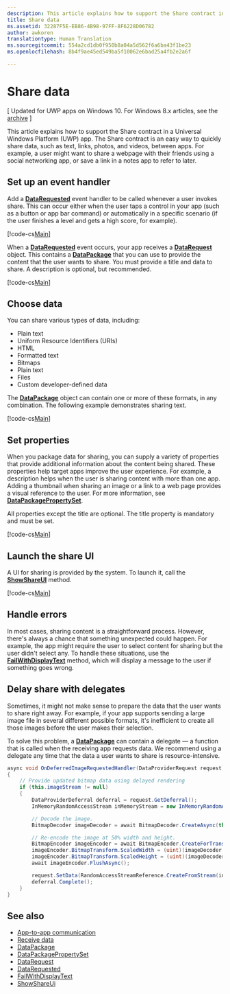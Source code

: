 ```yaml
---
description: This article explains how to support the Share contract in a Universal Windows Platform (UWP) app.
title: Share data
ms.assetid: 32287F5E-EB86-4B98-97FF-8F6228D06782
author: awkoren
translationtype: Human Translation
ms.sourcegitcommit: 554a2cd1db0f950b8a04a5d562f6a6ba43f1be23
ms.openlocfilehash: 8b4f9ae45ed549ba5f10062e6bad25a4fb2e2a6f

---
```


# Share data

\[ Updated for UWP apps on Windows 10. For Windows 8.x articles, see the [archive](http://go.microsoft.com/fwlink/p/?linkid=619132) \]

This article explains how to support the Share contract in a Universal Windows Platform (UWP) app. The Share contract is an easy way to quickly share data, such as text, links, photos, and videos, between apps. For example, a user might want to share a webpage with their friends using a social networking app, or save a link in a notes app to refer to later.

## Set up an event handler

Add a [**DataRequested**](https://msdn.microsoft.com/library/windows/apps/Windows.ApplicationModel.DataTransfer.DataTransferManager.DataRequested) event handler to be called whenever a user invokes share. This can occur either when the user taps a control in your app (such as a button or app bar command) or automatically in a specific scenario (if the user finishes a level and gets a high score, for example).

[!code-cs[Main](./code/share_data/cs/MainPage.xaml.cs#SnippetPrepareToShare)]

When a [**DataRequested**](https://msdn.microsoft.com/library/windows/apps/Windows.ApplicationModel.DataTransfer.DataTransferManager.DataRequested) event occurs, your app receives a [**DataRequest**](https://msdn.microsoft.com/library/windows/apps/Windows.ApplicationModel.DataTransfer.DataRequest) object. This contains a [**DataPackage**](https://msdn.microsoft.com/library/windows/apps/Windows.ApplicationModel.DataTransfer.DataPackage) that you can use to provide the content that the user wants to share. You must provide a title and data to share. A description is optional, but recommended.

[!code-cs[Main](./code/share_data/cs/MainPage.xaml.cs#SnippetCreateRequest)]

## Choose data

You can share various types of data, including:

-   Plain text
-   Uniform Resource Identifiers (URIs)
-   HTML
-   Formatted text
-   Bitmaps
-   Plain text
-   Files
-   Custom developer-defined data

The [**DataPackage**](https://msdn.microsoft.com/library/windows/apps/Windows.ApplicationModel.DataTransfer.DataPackage) object can contain one or more of these formats, in any combination. The following example demonstrates sharing text.

[!code-cs[Main](./code/share_data/cs/MainPage.xaml.cs#SnippetSetContent)]

## Set properties

When you package data for sharing, you can supply a variety of properties that provide additional information about the content being shared. These properties help target apps improve the user experience. For example, a description helps when the user is sharing content with more than one app. Adding a thumbnail when sharing an image or a link to a web page provides a visual reference to the user. For more information, see [**DataPackagePropertySet**](https://msdn.microsoft.com/library/windows/apps/Windows.ApplicationModel.DataTransfer.DataPackagePropertySet).

All properties except the title are optional. The title property is mandatory and must be set.

[!code-cs[Main](./code/share_data/cs/MainPage.xaml.cs#SnippetSetProperties)]

## Launch the share UI

A UI for sharing is provided by the system. To launch it, call the [**ShowShareUI**](https://msdn.microsoft.com/library/windows/apps/Windows.ApplicationModel.DataTransfer.DataTransferManager.ShowShareUI) method.

[!code-cs[Main](./code/share_data/cs/MainPage.xaml.cs#SnippetShowUI)]

## Handle errors

In most cases, sharing content is a straightforward process. However, there's always a chance that something unexpected could happen. For example, the app might require the user to select content for sharing but the user didn't select any. To handle these situations, use the [**FailWithDisplayText**](https://msdn.microsoft.com/library/windows/apps/Windows.ApplicationModel.DataTransfer.DataRequest.FailWithDisplayText(System.String)) method, which will display a message to the user if something goes wrong.

## Delay share with delegates

Sometimes, it might not make sense to prepare the data that the user wants to share right away. For example, if your app supports sending a large image file in several different possible formats, it's inefficient to create all those images before the user makes their selection.

To solve this problem, a [**DataPackage**](https://msdn.microsoft.com/library/windows/apps/Windows.ApplicationModel.DataTransfer.DataPackage) can contain a delegate — a function that is called when the receiving app requests data. We recommend using a delegate any time that the data a user wants to share is resource-intensive.

<!-- For some reason, this snippet was inline in the WDCML topic. Suggest moving to VS project with rest of snippets. -->
```cs
async void OnDeferredImageRequestedHandler(DataProviderRequest request)
{
    // Provide updated bitmap data using delayed rendering
    if (this.imageStream != null)
    {
        DataProviderDeferral deferral = request.GetDeferral();
        InMemoryRandomAccessStream inMemoryStream = new InMemoryRandomAccessStream();

        // Decode the image.
        BitmapDecoder imageDecoder = await BitmapDecoder.CreateAsync(this.imageStream);

        // Re-encode the image at 50% width and height.
        BitmapEncoder imageEncoder = await BitmapEncoder.CreateForTranscodingAsync(inMemoryStream, imageDecoder);
        imageEncoder.BitmapTransform.ScaledWidth = (uint)(imageDecoder.OrientedPixelHeight * 0.5);
        imageEncoder.BitmapTransform.ScaledHeight = (uint)(imageDecoder.OrientedPixelHeight * 0.5);
        await imageEncoder.FlushAsync();

        request.SetData(RandomAccessStreamReference.CreateFromStream(inMemoryStream));
        deferral.Complete();
    }
}
```

## See also 

* [App-to-app communication](index.md)
* [Receive data](receive-data.md)
* [DataPackage](https://msdn.microsoft.com/library/windows/apps/windows.applicationmodel.datatransfer.datapackage.aspx)
* [DataPackagePropertySet](https://msdn.microsoft.com/library/windows/apps/windows.applicationmodel.datatransfer.datapackagepropertyset.aspx)
* [DataRequest](https://msdn.microsoft.com/library/windows/apps/windows.applicationmodel.datatransfer.datarequest.aspx)
* [DataRequested](https://msdn.microsoft.com/library/windows/apps/windows.applicationmodel.datatransfer.datatransfermanager.datarequested.aspx)
* [FailWithDisplayText](https://msdn.microsoft.com/library/windows/apps/windows.applicationmodel.datatransfer.datarequest.failwithdisplaytext.aspx)
* [ShowShareUi](https://msdn.microsoft.com/library/windows/apps/windows.applicationmodel.datatransfer.datatransfermanager.showshareui.aspx)
 




<!--HONumber=Aug16_HO3-->


